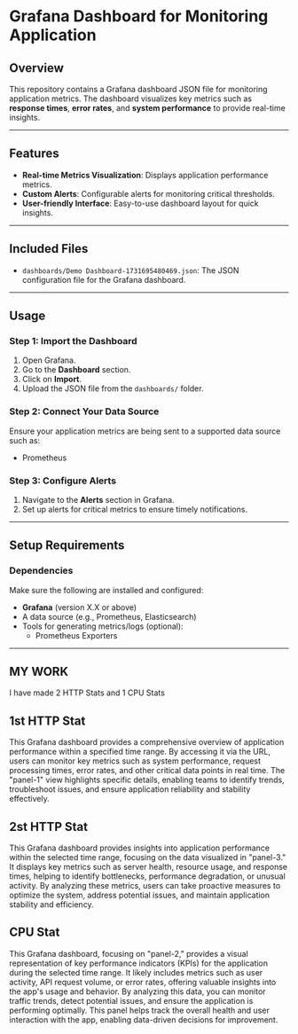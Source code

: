 # **Grafana Dashboard for Monitoring Application**

## **Overview**

This repository contains a Grafana dashboard JSON file for monitoring application metrics. The dashboard visualizes key metrics such as **response times**, **error rates**, and **system performance** to provide real-time insights.

---

## **Features**

- **Real-time Metrics Visualization**: Displays application performance metrics.
- **Custom Alerts**: Configurable alerts for monitoring critical thresholds.
- **User-friendly Interface**: Easy-to-use dashboard layout for quick insights.

---

## **Included Files**

- `dashboards/Demo Dashboard-1731695480469.json`: The JSON configuration file for the Grafana dashboard.

---

## **Usage**

### **Step 1: Import the Dashboard**
1. Open Grafana.
2. Go to the **Dashboard** section.
3. Click on **Import**.
4. Upload the JSON file from the `dashboards/` folder.

### **Step 2: Connect Your Data Source**
Ensure your application metrics are being sent to a supported data source such as:
- Prometheus

### **Step 3: Configure Alerts**
1. Navigate to the **Alerts** section in Grafana.
2. Set up alerts for critical metrics to ensure timely notifications.

---

## **Setup Requirements**

### **Dependencies**
Make sure the following are installed and configured:
- **Grafana** (version X.X or above)
- A data source (e.g., Prometheus, Elasticsearch)
- Tools for generating metrics/logs (optional):  
  - Prometheus Exporters  

---

## **MY WORK**
I have made 2 HTTP Stats and 1 CPU Stats

## **1st HTTP Stat**
This Grafana dashboard provides a comprehensive overview of application performance within a specified time range. By accessing it via the URL, users can monitor key metrics such as system performance, request processing times, error rates, and other critical data points in real time. The "panel-1" view highlights specific details, enabling teams to identify trends, troubleshoot issues, and ensure application reliability and stability effectively.

## **2st HTTP Stat**
This Grafana dashboard provides insights into application performance within the selected time range, focusing on the data visualized in "panel-3." It displays key metrics such as server health, resource usage, and response times, helping to identify bottlenecks, performance degradation, or unusual activity. By analyzing these metrics, users can take proactive measures to optimize the system, address potential issues, and maintain application stability and efficiency.

## **CPU Stat**
This Grafana dashboard, focusing on "panel-2," provides a visual representation of key performance indicators (KPIs) for the application during the selected time range. It likely includes metrics such as user activity, API request volume, or error rates, offering valuable insights into the app's usage and behavior. By analyzing this data, you can monitor traffic trends, detect potential issues, and ensure the application is performing optimally. This panel helps track the overall health and user interaction with the app, enabling data-driven decisions for improvement.
